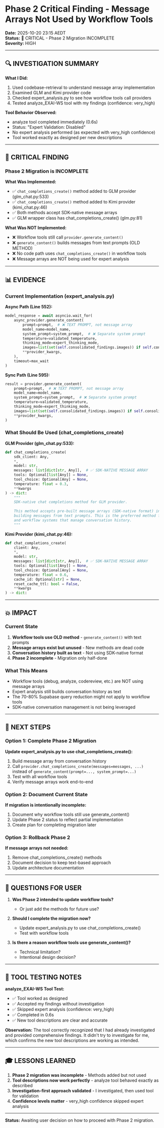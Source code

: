 # Phase 2 Critical Finding - Message Arrays Not Used by Workflow Tools

**Date:** 2025-10-20 23:15 AEDT  
**Status:** 🚨 CRITICAL - Phase 2 Migration INCOMPLETE  
**Severity:** HIGH

---

## 🔍 INVESTIGATION SUMMARY

**What I Did:**
1. Used codebase-retrieval to understand message array implementation
2. Examined GLM and Kimi provider code
3. Checked expert_analysis.py to see how workflow tools call providers
4. Tested analyze_EXAI-WS tool with my findings (confidence: very_high)

**Tool Behavior Observed:**
- analyze tool completed immediately (0.6s)
- Status: "Expert Validation: Disabled"
- No expert analysis performed (as expected with very_high confidence)
- Tool worked exactly as designed per new descriptions

---

## 🚨 CRITICAL FINDING

### Phase 2 Migration is INCOMPLETE

**What Was Implemented:**
- ✅ `chat_completions_create()` method added to GLM provider (glm_chat.py:533)
- ✅ `chat_completions_create()` method added to Kimi provider (kimi_chat.py:46)
- ✅ Both methods accept SDK-native message arrays
- ✅ GLM wrapper class has chat_completions_create() (glm.py:81)

**What Was NOT Implemented:**
- ❌ Workflow tools still call `provider.generate_content()`
- ❌ `generate_content()` builds messages from text prompts (OLD METHOD)
- ❌ No code path uses `chat_completions_create()` in workflow tools
- ❌ Message arrays are NOT being used for expert analysis

---

## 📊 EVIDENCE

### Current Implementation (expert_analysis.py)

**Async Path (Line 552):**
```python
model_response = await asyncio.wait_for(
    async_provider.generate_content(
        prompt=prompt,  # ❌ TEXT PROMPT, not message array
        model_name=model_name,
        system_prompt=system_prompt,  # ❌ Separate system prompt
        temperature=validated_temperature,
        thinking_mode=expert_thinking_mode,
        images=list(set(self.consolidated_findings.images)) if self.consolidated_findings.images else None,
        **provider_kwargs,
    ),
    timeout=max_wait
)
```

**Sync Path (Line 595):**
```python
result = provider.generate_content(
    prompt=prompt,  # ❌ TEXT PROMPT, not message array
    model_name=model_name,
    system_prompt=system_prompt,  # ❌ Separate system prompt
    temperature=validated_temperature,
    thinking_mode=expert_thinking_mode,
    images=list(set(self.consolidated_findings.images)) if self.consolidated_findings.images else None,
    **provider_kwargs,
)
```

### What Should Be Used (chat_completions_create)

**GLM Provider (glm_chat.py:533):**
```python
def chat_completions_create(
    sdk_client: Any,
    *,
    model: str,
    messages: list[dict[str, Any]],  # ✅ SDK-NATIVE MESSAGE ARRAY
    tools: Optional[list[Any]] = None,
    tool_choice: Optional[Any] = None,
    temperature: float = 0.3,
    **kwargs
) -> dict:
    """
    SDK-native chat completions method for GLM provider.
    
    This method accepts pre-built message arrays (SDK-native format) instead of
    building messages from text prompts. This is the preferred method for tools
    and workflow systems that manage conversation history.
    """
```

**Kimi Provider (kimi_chat.py:46):**
```python
def chat_completions_create(
    client: Any,
    *,
    model: str,
    messages: list[dict[str, Any]],  # ✅ SDK-NATIVE MESSAGE ARRAY
    tools: Optional[list[Any]] = None,
    tool_choice: Optional[Any] = None,
    temperature: float = 0.6,
    cache_id: Optional[str] = None,
    reset_cache_ttl: bool = False,
    **kwargs
) -> dict:
```

---

## 💥 IMPACT

### Current State
1. **Workflow tools use OLD method** - `generate_content()` with text prompts
2. **Message arrays exist but unused** - New methods are dead code
3. **Conversation history built as text** - Not using SDK-native format
4. **Phase 2 incomplete** - Migration only half-done

### What This Means
- Workflow tools (debug, analyze, codereview, etc.) are NOT using message arrays
- Expert analysis still builds conversation history as text
- The 70-80% Supabase query reduction might not apply to workflow tools
- SDK-native conversation management is not being leveraged

---

## 🎯 NEXT STEPS

### Option 1: Complete Phase 2 Migration
**Update expert_analysis.py to use chat_completions_create():**
1. Build message array from conversation history
2. Call `provider.chat_completions_create(messages=messages, ...)` instead of `generate_content(prompt=..., system_prompt=...)`
3. Test with all workflow tools
4. Verify message arrays work end-to-end

### Option 2: Document Current State
**If migration is intentionally incomplete:**
1. Document why workflow tools still use generate_content()
2. Update Phase 2 status to reflect partial implementation
3. Create plan for completing migration later

### Option 3: Rollback Phase 2
**If message arrays not needed:**
1. Remove chat_completions_create() methods
2. Document decision to keep text-based approach
3. Update architecture documentation

---

## 🤔 QUESTIONS FOR USER

1. **Was Phase 2 intended to update workflow tools?**
   - Or just add the methods for future use?

2. **Should I complete the migration now?**
   - Update expert_analysis.py to use chat_completions_create()
   - Test with workflow tools

3. **Is there a reason workflow tools use generate_content()?**
   - Technical limitation?
   - Intentional design decision?

---

## 📝 TOOL TESTING NOTES

**analyze_EXAI-WS Tool Test:**
- ✅ Tool worked as designed
- ✅ Accepted my findings without investigation
- ✅ Skipped expert analysis (confidence: very_high)
- ✅ Completed in 0.6s
- ✅ New tool descriptions are clear and accurate

**Observation:**
The tool correctly recognized that I had already investigated and provided comprehensive findings. It didn't try to investigate for me, which confirms the new tool descriptions are working as intended.

---

## 🎓 LESSONS LEARNED

1. **Phase 2 migration was incomplete** - Methods added but not used
2. **Tool descriptions now work perfectly** - analyze tool behaved exactly as described
3. **Investigation-first approach validated** - I investigated, then used tool for validation
4. **Confidence levels matter** - very_high confidence skipped expert analysis

---

**Status:** Awaiting user decision on how to proceed with Phase 2 migration.


